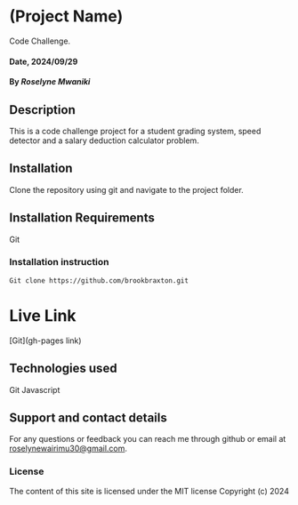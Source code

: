 # (Project Name)
Code Challenge.

#### Date, 2024/09/29

#### By *Roselyne Mwaniki*

## Description
This is a code challenge project for  a student grading system, speed detector and a salary deduction calculator problem. 

## Installation
Clone the repository using git and navigate to the project folder.

## Installation Requirements
Git

### Installation instruction
```
Git clone https://github.com/brookbraxton.git

```

# Live Link
[Git](gh-pages link)

## Technologies used
Git
Javascript

## Support and contact details
For any questions or feedback you can reach me through github or email at roselynewairimu30@gmail.com.

### License
The content of this site is licensed under the MIT license
Copyright (c) 2024
